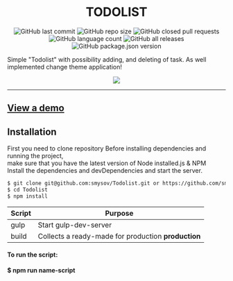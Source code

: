 <h1 align="center">TODOLIST</h1>

<p align="center">

<img alt="GitHub last commit" src="https://img.shields.io/github/last-commit/smysov/Todolist?style=plastic">

<img alt="GitHub repo size" src="https://img.shields.io/github/repo-size/smysov/Todolist?style=plastic">


<img alt="GitHub closed pull requests" src="https://img.shields.io/github/issues-pr-closed/smysov/Todolist?style=plastic">

<img alt="GitHub language count" src="https://img.shields.io/github/languages/count/smysov/Todolist?style=plastic">

<img alt="GitHub all releases" src="https://img.shields.io/github/downloads/smysov/Todolist/total?style=plastic">

<img alt="GitHub package.json version" src="https://img.shields.io/github/package-json/v/smysov/Todolist?label=package.json&style=plastic">

</p>

Simple "Todolist" with possibility adding, and deleting of task.
As well implemented change theme application!

<p align="center">

<img src="https://i.ibb.co/pX4bFP3/bandicam-2021-01-20-06-00-46-697.gif">

</p>

---
## [View a demo](https://smysov.github.io/Todolist/)

## Installation

First you need to clone repository
Before installing dependencies and running the project,  
make sure that you have the latest version of Node installed.js & NPM  
Install the dependencies and devDependencies and start the server.

```sh
$ git clone git@github.com:smysov/Todolist.git or https://github.com/smysov/Todolist.git
$ cd Todolist
$ npm install
```


| Script | Purpose |
| ------ | ------ |
| gulp | Start gulp-dev-server |
| build | Collects a ready-made for production **production** |

#### To run the script:
**$ npm run name-script**

